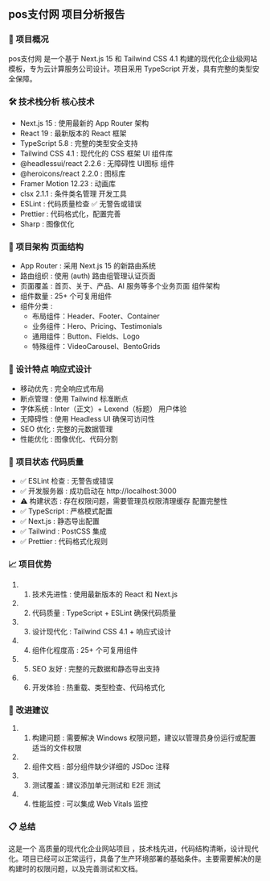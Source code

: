 ## pos支付网 项目分析报告

### 🎯 项目概况

pos支付网 是一个基于 Next.js 15 和 Tailwind CSS 4.1 构建的现代化企业级网站模板，专为云计算服务公司设计。项目采用 TypeScript 开发，具有完整的类型安全保障。

### 🛠️ 技术栈分析 核心技术

- Next.js 15 : 使用最新的 App Router 架构
- React 19 : 最新版本的 React 框架
- TypeScript 5.8 : 完整的类型安全支持
- Tailwind CSS 4.1 : 现代化的 CSS 框架 UI 组件库
- @headlessui/react 2.2.6 : 无障碍性 UI图标 组件
- @heroicons/react 2.2.0 : 图标库
- Framer Motion 12.23 : 动画库
- clsx 2.1.1 : 条件类名管理 开发工具
- ESLint : 代码质量检查 ✅ 无警告或错误
- Prettier : 代码格式化，配置完善
- Sharp : 图像优化

### 📁 项目架构 页面结构

- App Router : 采用 Next.js 15 的新路由系统
- 路由组织 : 使用 (auth) 路由组管理认证页面
- 页面覆盖 : 首页、关于、产品、AI 服务等多个业务页面 组件架构
- 组件数量 : 25+ 个可复用组件
- 组件分类 :
  - 布局组件：Header、Footer、Container
  - 业务组件：Hero、Pricing、Testimonials
  - 通用组件：Button、Fields、Logo
  - 特殊组件：VideoCarousel、BentoGrids

### 🎨 设计特点 响应式设计

- 移动优先 : 完全响应式布局
- 断点管理 : 使用 Tailwind 标准断点
- 字体系统 : Inter（正文）+ Lexend（标题） 用户体验
- 无障碍性 : 使用 Headless UI 确保可访问性
- SEO 优化 : 完整的元数据管理
- 性能优化 : 图像优化、代码分割

### 🚀 项目状态 代码质量

- ✅ ESLint 检查 : 无警告或错误
- ✅ 开发服务器 : 成功启动在 http://localhost:3000
- ⚠️ 构建状态 : 存在权限问题，需要管理员权限清理缓存 配置完整性
- ✅ TypeScript : 严格模式配置
- ✅ Next.js : 静态导出配置
- ✅ Tailwind : PostCSS 集成
- ✅ Prettier : 代码格式化规则

### 📈 项目优势

1. 1. 技术先进性 : 使用最新版本的 React 和 Next.js
2. 2. 代码质量 : TypeScript + ESLint 确保代码质量
3. 3. 设计现代化 : Tailwind CSS 4.1 + 响应式设计
4. 4. 组件化程度高 : 25+ 个可复用组件
5. 5. SEO 友好 : 完整的元数据和静态导出支持
6. 6. 开发体验 : 热重载、类型检查、代码格式化

### 🔧 改进建议

1. 1. 构建问题 : 需要解决 Windows 权限问题，建议以管理员身份运行或配置适当的文件权限
2. 2. 组件文档 : 部分组件缺少详细的 JSDoc 注释
3. 3. 测试覆盖 : 建议添加单元测试和 E2E 测试
4. 4. 性能监控 : 可以集成 Web Vitals 监控

### 📋 总结

这是一个 高质量的现代化企业网站项目 ，技术栈先进，代码结构清晰，设计现代化。项目已经可以正常运行，具备了生产环境部署的基础条件。主要需要解决的是构建时的权限问题，以及完善测试和文档。
